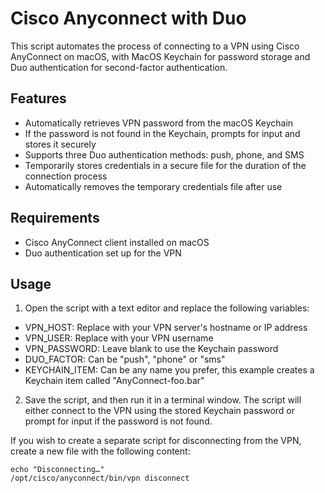 # Cisco Anyconnect with Duo

This script automates the process of connecting to a VPN using Cisco AnyConnect on macOS, with MacOS Keychain for password storage and Duo authentication for second-factor authentication.

## Features

- Automatically retrieves VPN password from the macOS Keychain
- If the password is not found in the Keychain, prompts for input and stores it securely
- Supports three Duo authentication methods: push, phone, and SMS
- Temporarily stores credentials in a secure file for the duration of the connection process
- Automatically removes the temporary credentials file after use

## Requirements

- Cisco AnyConnect client installed on macOS
- Duo authentication set up for the VPN

## Usage

1. Open the script with a text editor and replace the following variables:

  - VPN_HOST: Replace with your VPN server's hostname or IP address
  - VPN_USER: Replace with your VPN username
  - VPN_PASSWORD: Leave blank to use the Keychain password
  - DUO_FACTOR: Can be "push", "phone" or "sms"
  - KEYCHAIN_ITEM: Can be any name you prefer, this example creates a Keychain item called "AnyConnect-foo.bar"

2. Save the script, and then run it in a terminal window. The script will either connect to the VPN using the stored Keychain password or prompt for input if the password is not found.

If you wish to create a separate script for disconnecting from the VPN, create a new file with the following content:

```
echo "Disconnecting…"
/opt/cisco/anyconnect/bin/vpn disconnect
```
